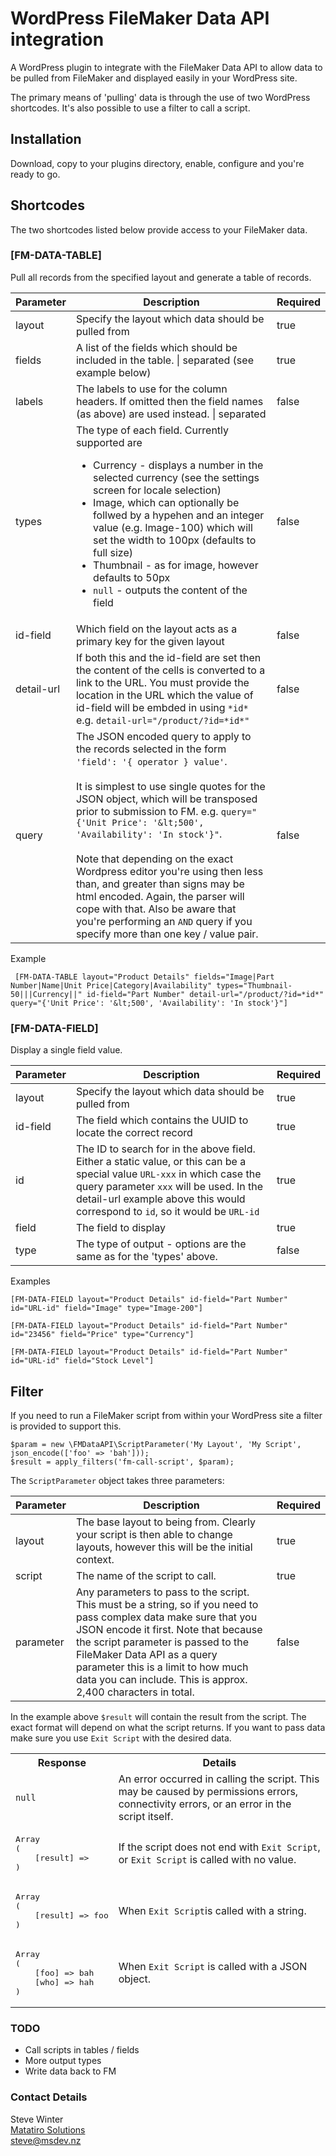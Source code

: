 # WordPress FileMaker Data API integration 
A WordPress plugin to integrate with the FileMaker Data API to allow data to be pulled from FileMaker and displayed easily in your WordPress site.

The primary means of 'pulling' data is through the use of two WordPress shortcodes. It's also possible to use a filter to call a script.

## Installation
Download, copy to your plugins directory, enable, configure and you're ready to go.

## Shortcodes
The two shortcodes listed below provide access to your FileMaker data.

### [FM-DATA-TABLE]
Pull all records from the specified layout and generate a table of records.

| Parameter | Description | Required
|---|---|---|
|layout|Specify the layout which data should be pulled from|true|
|fields|A list of the fields which should be included in the table. \| separated  (see example below) |true|
|labels|The labels to use for the column headers. If omitted then the field names (as above) are used instead. \| separated|false|
|types|The type of each field. Currently supported are <ul><li>Currency - displays a number in the selected currency (see the settings screen for locale selection)</li><li>Image, which can optionally be follwed by a hypehen and an integer value (e.g. Image-100) which will set the width to 100px (defaults to full size)</li><li>Thumbnail - as for image, however defaults to 50px</li><li>`null` - outputs the content of the field</li></ul>| false| 
|id-field|Which field on the layout acts as a primary key for the given layout|false|
|detail-url|If both this and the id-field are set then the content of the cells is converted to a link to the URL. You must provide the location in the URL which the value of id-field will be embded in using `*id*` e.g. `detail-url="/product/?id=*id*"` |false|
|query|The JSON encoded query to apply to the records selected in the form `'field': '{ operator } value'`.<br><br>It is simplest to use single quotes for the JSON object, which will be transposed prior to submission to FM. e.g. `query="{'Unit Price': '&lt;500', 'Availability': 'In stock'}"`.<br><br>Note that depending on the exact Wordpress editor you're using then less than, and greater than signs may be html encoded. Again, the parser will cope with that. Also be aware that you're performing an `AND` query if you specify more than one key / value pair.|false|

Example
```
 [FM-DATA-TABLE layout="Product Details" fields="Image|Part Number|Name|Unit Price|Category|Availability" types="Thumbnail-50|||Currency||" id-field="Part Number" detail-url="/product/?id=*id*" query="{'Unit Price': '&lt;500', 'Availability': 'In stock'}"]
```

### [FM-DATA-FIELD]
Display a single field value.

| Parameter | Description | Required
|---|---|---|
|layout|Specify the layout which data should be pulled from|true|
|id-field|The field which contains the UUID to locate the correct record|true|
|id|The ID to search for in the above field. Either a static value, or this can be a special value `URL-xxx` in which case the query parameter `xxx` will be used. In the detail-url example above this would correspond to `id`, so it would be `URL-id`|true|
|field|The field to display|true|
|type|The type of output - options are the same as for the 'types' above.|false|

Examples
```
[FM-DATA-FIELD layout="Product Details" id-field="Part Number" id="URL-id" field="Image" type="Image-200"]
```
```
[FM-DATA-FIELD layout="Product Details" id-field="Part Number" id="23456" field="Price" type="Currency"]
```
```
[FM-DATA-FIELD layout="Product Details" id-field="Part Number" id="URL-id" field="Stock Level"]
```

## Filter
If you need to run a FileMaker script from within your WordPress site a filter is provided to support this.

```
$param = new \FMDataAPI\ScriptParameter('My Layout', 'My Script', json_encode(['foo' => 'bah']));
$result = apply_filters('fm-call-script', $param);
```
The `ScriptParameter` object takes three parameters:

| Parameter | Description | Required
|---|---|---|
| layout | The base layout to being from. Clearly your script is then able to change layouts, however this will be the initial context. | true 
| script | The name of the script to call. | true
| parameter | Any parameters to pass to the script. This must be a string, so if you need to pass complex data make sure that you JSON encode it first. Note that because the script parameter is passed to the FileMaker Data API as a query parameter this is a limit to how much data you can include. This is approx. 2,400 characters in total. | false

In the example above `$result` will contain the result from the script. The exact format will depend on what the script returns. If you want to pass data make sure you use `Exit Script` with the desired data.


<table>
<tr>
<th>Response</th>
<th>Details</th>
</tr>

<tr>
<td><code>null</code></td>
<td>An error occurred in calling the script. This may be caused by permissions errors, connectivity errors, or an error in the script itself.</td>
</tr>

<tr>
<td><pre>
Array
(
    [result] => 
)
</pre></td>
<td>If the script does not end with <code>Exit Script</code>, or <code>Exit Script</code> is called with no value.</td>
</tr>

<tr>
<td><pre>
Array
(
    [result] => foo
)
</pre></td>
<td>When <code>Exit Script</code>is called with a string.</td>
</tr>

<tr>
<td><pre>
Array
(
    [foo] => bah
    [who] => hah
)
</pre>
</td>
<td>When <code>Exit Script</code> is called with a JSON object.</td>
</tr>

</table>

### TODO
<ul>
<li>Call scripts in tables / fields</li>
<li>More output types</li>
<li>Write data back to FM</li>
</ul>

### Contact Details
Steve Winter  
[Matatiro Solutions](https://msdev.nz)  
[steve@msdev.nz](mailto:steve@msdev.nz)